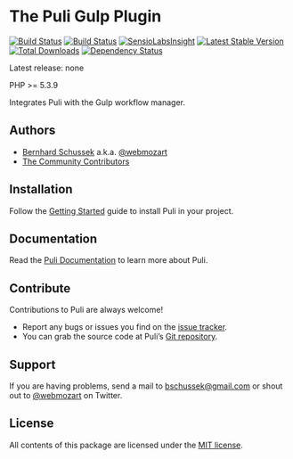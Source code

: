 The Puli Gulp Plugin
====================

[![Build Status](https://travis-ci.org/puli/gulp-plugin.svg?branch=master)](https://travis-ci.org/puli/gulp-plugin)
[![Build Status](https://scrutinizer-ci.com/g/puli/gulp-plugin/badges/build.png?b=master)](https://scrutinizer-ci.com/g/puli/gulp-plugin/build-status/master)
[![SensioLabsInsight](https://insight.sensiolabs.com/projects/e80e1cf4-3f27-4307-aa88-efb74cc8fed5/mini.png)](https://insight.sensiolabs.com/projects/e80e1cf4-3f27-4307-aa88-efb74cc8fed5)
[![Latest Stable Version](https://poser.pugx.org/puli/gulp-plugin/v/stable.svg)](https://packagist.org/packages/puli/gulp-plugin)
[![Total Downloads](https://poser.pugx.org/puli/gulp-plugin/downloads.svg)](https://packagist.org/packages/puli/gulp-plugin)
[![Dependency Status](https://www.versioneye.com/php/puli:gulp-plugin/1.0.0/badge.svg)](https://www.versioneye.com/php/puli:gulp-plugin/1.0.0)

Latest release: none

PHP >= 5.3.9

Integrates Puli with the Gulp workflow manager.

Authors
-------

* [Bernhard Schussek] a.k.a. [@webmozart]
* [The Community Contributors]

Installation
------------

Follow the [Getting Started] guide to install Puli in your project.

Documentation
-------------

Read the [Puli Documentation] to learn more about Puli.

Contribute
----------

Contributions to Puli are always welcome!

* Report any bugs or issues you find on the [issue tracker].
* You can grab the source code at Puli’s [Git repository].

Support
-------

If you are having problems, send a mail to bschussek@gmail.com or shout out to
[@webmozart] on Twitter.

License
-------

All contents of this package are licensed under the [MIT license].

[Puli]: http://puli.io
[Bernhard Schussek]: http://webmozarts.com
[The Community Contributors]: https://github.com/puli/gulp-plugin/graphs/contributors
[Resource Discovery]: http://docs.puli.io/en/latest/gulp-plugin.html
[Getting Started]: http://docs.puli.io/en/latest/getting-started.html
[Puli Documentation]: http://docs.puli.io/en/latest/index.html
[issue tracker]: https://github.com/puli/issues/issues
[Git repository]: https://github.com/puli/gulp-plugin
[@webmozart]: https://twitter.com/webmozart
[MIT license]: LICENSE
